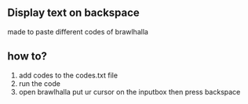 ## Display text on backspace

made to paste different codes of brawlhalla

## how to?

1. add codes to the codes.txt file
2. run the code
3. open brawlhalla put ur cursor on the inputbox then press backspace
